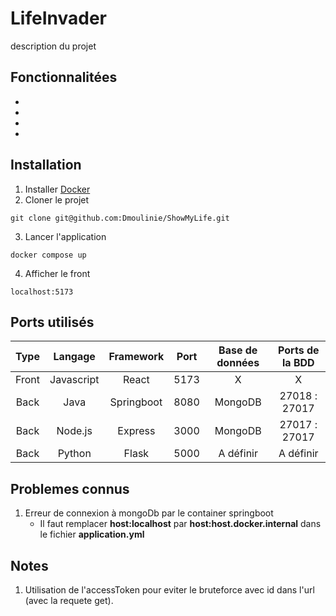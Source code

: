 # LifeInvader

description du projet

## Fonctionnalitées

- 
- 
- 
- 


## Installation

1. Installer [Docker](https://github.com/ldesfontaine/Documentation/blob/main/Systeme/Docker_Install.md)
2. Cloner le projet
```
git clone git@github.com:Dmoulinie/ShowMyLife.git
```
3. Lancer l'application
```
docker compose up
```

4. Afficher le front
```
localhost:5173
```

## Ports utilisés   

|  Type |   Langage   |  Framework  |    Port     | Base de données | Ports de la BDD |
| :---: | :---------: | :---------: |:----------: | :-------------: | :-------------: |
| Front |  Javascript |    React    |    5173     |        X        |        X        |
| Back  |     Java    |  Springboot |    8080     |      MongoDB    |  27018 : 27017  |
| Back  |    Node.js  |   Express   |    3000     |     MongoDB     |  27017 : 27017  |
| Back  |    Python   |    Flask    |    5000     |    A définir    |    A définir    |



## Problemes connus

1. Erreur de connexion à mongoDb par le container springboot
    - Il faut remplacer <b>host:localhost</b> par <b>host:host.docker.internal</b> dans le fichier <b>application.yml</b>

## Notes

1. Utilisation de l'accessToken pour eviter le bruteforce avec id dans l'url (avec la requete get).